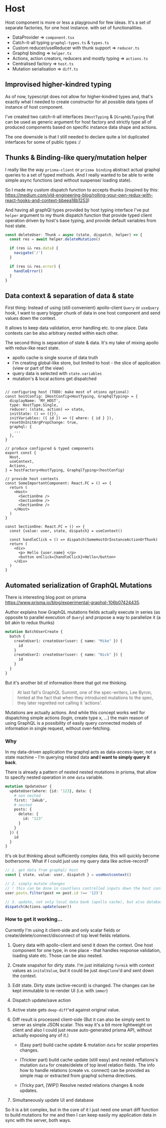 # Host

Host component is more or less a playground for few ideas. It's a set of separate factories, for one host instance. with set of functionalities.

- DataProvider => `component.tsx`
- Catch-it-all typing `graphql-types.ts` & `types.ts`
- Custom reducer/useReducer with thunk support => `reducer.ts`
- Graphql binding => `helper.ts`
- Actions, action creators, reducers and mostly typing => `actions.ts`
- Centralised factory => `host.ts`
- Mutation serialisation => `diff.ts`

## Improvised higher-kindred typing

As of now, typescript does not allow for higher-kindred types and, that's exactly what I needed to create constructor for all possible data types of instance of host component.

I've created two catch-it-all interfaces `IHostTyping` & `IGraphQLTyping` that can be used as generic argument for host factory and strictly type all of produced components based on specific instance data shape and actions.

The one downside is that I still needed to declare quite a lot duplicated interfaces for some of public types :/

## Thunks & Binding-like query/mutation helper

I really like the way `prisma-client` or `prisma binding` abstract actual graphql queries to a set of typed methods. And I really wanted to be able to write simple async functions (and without suspense/ loading state).

So I made my custom dispatch function to accepts thunks (inspired by this: https://medium.com/yld-engineering-blog/rolling-your-own-redux-with-react-hooks-and-context-bbeea18b1253)

And having all graphQl types provided by host typing interface I've put `helper` argument to my thunk dispatch function that provide typed client operation driven by host's base typing, and provide default variables from host state.

```ts
const deleteUser: Thunk = async (state, dispatch, helper) => {
  const res = await helper.deleteMutation()

  if (res && res.data) {
    navigate('/')
  }

  if (res && res.error) {
    handleError()
  }
}
```

## Data context & separation of data & state

First thing: Instead of using (still convenient) apollo-client `Query` or `useQuery` hook, I want to query bigger chunk of data in one host component and send values down the context.

It allows to keep data validation, error handling etc. to one place. Data contexts can be also arbitrary nested within each other.

The second thing is separation of state & data. It's my take of mixing apollo with redux-like react state.

- apollo cache is single source of data truth
- I'm creating global-like store, but limited to host - the slice of application (view or part of the view)
- query data is selected with `state.variables`
- mutation's & local actions get dispatched

```tsx

// configuring host (TODO: make most of otions optional)
const hostConfig: IHostConfig<HostTyping, GraphqlTyping> = {
  displayName: 'MY_HOST',
  type: HostType.Single,
  reducer: (state, action) => state,
  initState: () => ({}),
  initVariables: ({ id }) => ({ where: { id } }),
  resetOnInitArgPropChange: true,
  graphql: {
    ...
  },
}

// produce configured & typed components
export const {
  Host,
  useContext,
  Actions,
} = hostFactory<HostTyping, GraphqlTyping>(hostConfig)

// provide host contexts
const SomeImportantComponent: React.FC = () => {
  return (
    <Host>
      <SectionOne />
      <SectionOne />
      <SectionOne />
    </Host>
  )
}

const SectionOne: React.FC = () => {
  const {value: user, state, dispatch} = useContext()

  const handleClick = () => dispatch(SomeHostOrInstanceActionOrThunk)
  return (
    <div>
      <p> Hello {user.name} </p>
      <button onClick={handleClick}>Hello</button>
    </div>
  )
}

```

## Automated serialization of GraphQL Mutations

There is interesting blog post on prisma https://www.prisma.io/blog/experimental-graphql-106b07424435.

Author explains how GraphQL mutations fields actually execute in series (as opposite to parallel execution of `Query`) and propose a way to parallelize it (a bit akin to redux thunks)

```graphql
mutation BatchUserCreate {
  batch {
    createUser1: createUser(user: { name: "Mike" }) {
      id
    }
    createUser2: createUser(user: { name: "Nick" }) {
      id
    }
  }
}
```

But it's another bit of information there that got me thinking.

> At last fall's GraphQL Summit, one of the spec-writers, Lee Byron, hinted at the fact that when they introduced mutations to the spec, they later regretted not calling it 'actions'.

Mutations are actually actions. And while this concept works well for dispatching simple actions (login, create type x, ...) the main reason of using GraphQL is a possibility of easily query connected models of information in single request, without over-fetching.

### Why

In my data-driven application the graphql acts as data-access-layer, not a state machine - I'm querying related data **and I want to simply query it back**.

There is already a pattern of nested nested mutations in prisma, that allow to specify nested operation in one `data` variable.

```graphql
mutation UpdateUser {
  updateUser(where: {id: '123}, data: {
    # non nested
    first: 'Jakub',
    # nested
    posts: {
      delete: {
        id: '123'
      }
    }
  }) {
    id
  }
}

```

It's ok but thinking about sufficiently complex data, this will quickly become bothersome. What if I could just use my query data like active-record?

```ts
// 1. get data from graphql/ host
const { state, value: user, dispatch } = useHostcontext()

// 2. simply mutate changes
// ! this can be done in countless controlled inputs down the host context
user.posts.filter(post => post.id !== '123')

// 3. update, not only local data bank (apollo cache), but also database
dispatch(Actions.update(user))
```

### How to get it working...

Currently I'm using it client-side and only scalar fields or create/delete/connect/disconnect of top level fields relations.

1. Query data with apollo-client and send it down the context. One host component for one type, in one place - that handles response validation, loading state etc. Those can be also nested.

2. Create snapshot for dirty state. I'm just initializing `formik` with context values as `initalValue`, but it could be just `deepClone`'d and sent down the context.

3. Edit state. Dirty state (active-record) is changed. The changes can be kept immutable to re-render UI (i.e. with `immer`)

4. Dispatch update/save action

5. Active state gets `deep-diff`'ed against original value.

6. Diff result is processed client-side (But it can also be simply sent to server as simple JSON scalar. This way it's a bit more lightweight on client and also I could just reuse auto-generated prisma API, without actually exposing any of it.)

   - (Easy part) build cache update & mutation `data` for scalar properties changes.

   - (Trickier part) build cache update (still easy) and nested reflations's mutation `data` for create/delete of top level relation fields. The info how to handle relations (create vs. connect) can be provided as simple map or extracted from graphql schema directives.

   - (Tricky part, [WIP]) Resolve nested relations changes & node updates.

7. Simultaneously update UI and database

So it is a bit complex, but in the core of it I just need one smart diff function to build mutations for me and then I can keep easily my application data in sync with the server, both ways.
